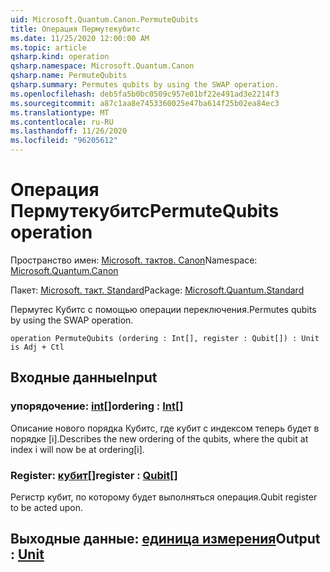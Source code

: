 ```yaml
---
uid: Microsoft.Quantum.Canon.PermuteQubits
title: Операция Пермутекубитс
ms.date: 11/25/2020 12:00:00 AM
ms.topic: article
qsharp.kind: operation
qsharp.namespace: Microsoft.Quantum.Canon
qsharp.name: PermuteQubits
qsharp.summary: Permutes qubits by using the SWAP operation.
ms.openlocfilehash: deb5fa5b0bc0509c957e01bf22e491ad3e2214f3
ms.sourcegitcommit: a87c1aa8e7453360025e47ba614f25b02ea84ec3
ms.translationtype: MT
ms.contentlocale: ru-RU
ms.lasthandoff: 11/26/2020
ms.locfileid: "96205612"
---
```

# <a name="permutequbits-operation"></a><span data-ttu-id="7ef9e-102">Операция Пермутекубитс</span><span class="sxs-lookup"><span data-stu-id="7ef9e-102">PermuteQubits operation</span></span>

<span data-ttu-id="7ef9e-103">Пространство имен: [Microsoft. тактов. Canon](xref:Microsoft.Quantum.Canon)</span><span class="sxs-lookup"><span data-stu-id="7ef9e-103">Namespace: [Microsoft.Quantum.Canon](xref:Microsoft.Quantum.Canon)</span></span>

<span data-ttu-id="7ef9e-104">Пакет: [Microsoft. такт. Standard](https://nuget.org/packages/Microsoft.Quantum.Standard)</span><span class="sxs-lookup"><span data-stu-id="7ef9e-104">Package: [Microsoft.Quantum.Standard](https://nuget.org/packages/Microsoft.Quantum.Standard)</span></span>


<span data-ttu-id="7ef9e-105">Пермутес Кубитс с помощью операции переключения.</span><span class="sxs-lookup"><span data-stu-id="7ef9e-105">Permutes qubits by using the SWAP operation.</span></span>

```qsharp
operation PermuteQubits (ordering : Int[], register : Qubit[]) : Unit is Adj + Ctl
```


## <a name="input"></a><span data-ttu-id="7ef9e-106">Входные данные</span><span class="sxs-lookup"><span data-stu-id="7ef9e-106">Input</span></span>

### <a name="ordering--int"></a><span data-ttu-id="7ef9e-107">упорядочение: [int](xref:microsoft.quantum.lang-ref.int)[]</span><span class="sxs-lookup"><span data-stu-id="7ef9e-107">ordering : [Int](xref:microsoft.quantum.lang-ref.int)[]</span></span>

<span data-ttu-id="7ef9e-108">Описание нового порядка Кубитс, где кубит с индексом теперь будет в порядке [i].</span><span class="sxs-lookup"><span data-stu-id="7ef9e-108">Describes the new ordering of the qubits, where the qubit at index i will now be at ordering[i].</span></span>


### <a name="register--qubit"></a><span data-ttu-id="7ef9e-109">Register: [кубит](xref:microsoft.quantum.lang-ref.qubit)[]</span><span class="sxs-lookup"><span data-stu-id="7ef9e-109">register : [Qubit](xref:microsoft.quantum.lang-ref.qubit)[]</span></span>

<span data-ttu-id="7ef9e-110">Регистр кубит, по которому будет выполняться операция.</span><span class="sxs-lookup"><span data-stu-id="7ef9e-110">Qubit register to be acted upon.</span></span>



## <a name="output--unit"></a><span data-ttu-id="7ef9e-111">Выходные данные: [единица измерения](xref:microsoft.quantum.lang-ref.unit)</span><span class="sxs-lookup"><span data-stu-id="7ef9e-111">Output : [Unit](xref:microsoft.quantum.lang-ref.unit)</span></span>

